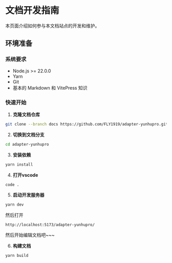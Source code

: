# 文档开发指南

本页面介绍如何参与本文档站点的开发和维护。

## 环境准备

### 系统要求

- Node.js >= 22.0.0
- Yarn
- Git
- 基本的 Markdown 和 VitePress 知识

### 快速开始

1. **克隆文档仓库**

```bash
git clone --branch docs https://github.com/FLY1919/adapter-yunhupro.git
```

2. **切换到文档分支**

```bash
cd adapter-yunhupro
```

3. **安装依赖**

```bash
yarn install
```

4. **打开vscode**

```bash
code .
```

5. **启动开发服务器**

```bash
yarn dev
```

然后打开
```link
http://localhost:5173/adapter-yunhupro/
```
然后开始编辑文档吧~~~

6. **构建文档**

```bash
yarn build
```